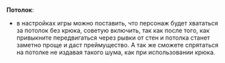 **Потолок**:
- в настройках игры можно поставить, что персонаж будет хвататься за потолок без крюка, советую включить, так как после того, как привыкните передвигаться через рывки от стен и потолка станет заметно проще и даст преймущество. А так же сможете спрятаться на потолке не издавая такого шума, как при использовании крюка.